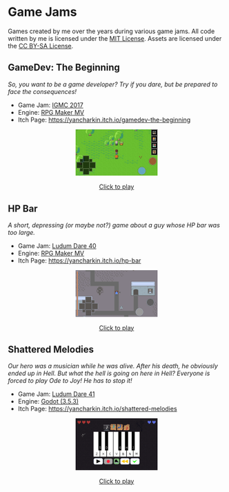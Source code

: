 # Game Jams

Games created by me over the years during various game jams. All code written by me is licensed under the [MIT License](LICENSE). Assets are licensed under the [CC BY-SA License](https://creativecommons.org/licenses/by-sa/4.0/).

## GameDev: The Beginning

*So, you want to be a game developer?
Try if you dare, but be prepared to face the consequences!*

- Game Jam: [IGMC 2017](https://itch.io/jam/igmc2017)
- Engine: [RPG Maker MV](https://www.rpgmakerweb.com/products/rpg-maker-mv)
- Itch Page: https://yancharkin.itch.io/gamedev-the-beginning

<figure>
    <div>
        <a href="https://yancharkin.github.io/game_jams/[igmc_2017]_gamedev_the_beginning/">
            <p align="center">
                <img src="https://raw.githubusercontent.com/yancharkin/game_jams/gh-pages/[igmc_2017]_gamedev_the_beginning/screenshots/screenshot_01.webp" width="45%">
            </p>
        </a>
    </div>
    <figcaption><p align="center"><a href="https://yancharkin.github.io/game_jams/[igmc_2017]_gamedev_the_beginning/">Click to play</a></p></figcaption>
</figure>

## HP Bar

*A short, depressing (or maybe not?) game about a guy whose HP bar was too large.*

- Game Jam: [Ludum Dare 40](https://ldjam.com/events/ludum-dare/40/hp-bar)
- Engine: [RPG Maker MV](https://www.rpgmakerweb.com/products/rpg-maker-mv)
- Itch Page: https://yancharkin.itch.io/hp-bar

<figure>
    <div>
        <a href="https://yancharkin.github.io/game_jams/[ld_40]_hp_bar/">
            <p align="center">
                <img src="https://raw.githubusercontent.com/yancharkin/game_jams/gh-pages/[ld_40]_hp_bar/screenshots/screenshot_01.webp" width="45%">
            </p>
        </a>
    </div>
    <figcaption><p align="center"><a href="https://yancharkin.github.io/game_jams/[ld_40]_hp_bar/">Click to play</a></p></figcaption>
</figure>

## Shattered Melodies

*Our hero was a musician while he was alive. After his death, he obviously ended up in Hell. But what the hell is going on here in Hell? Everyone is forced to play Ode to Joy! He has to stop it!*

- Game Jam: [Ludum Dare 41](https://ldjam.com/events/ludum-dare/41/shattered-melodies)
- Engine: [Godot (3.5.3)](https://godotengine.org)
- Itch Page: https://yancharkin.itch.io/shattered-melodies

<figure>
    <div>
        <a href="https://yancharkin.github.io/game_jams/[ld_41]_shattered_melodies/">
            <p align="center">
                <img src="https://raw.githubusercontent.com/yancharkin/game_jams/gh-pages/[ld_41]_shattered_melodies/screenshots/screenshot_01.webp" width="45%">
            </p>
        </a>
    </div>
    <figcaption><p align="center"><a href="https://yancharkin.github.io/game_jams/[ld_41]_shattered_melodies/">Click to play</a></p></figcaption>
</figure>

